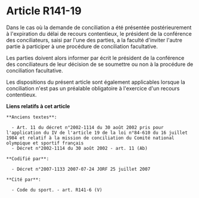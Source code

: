 # Article R141-19

Dans le cas où la demande de conciliation a été présentée postérieurement à l'expiration du délai de recours contentieux, le
président de la conférence des conciliateurs, saisi par l'une des parties, a la faculté d'inviter l'autre partie à participer
à une procédure de conciliation facultative.

Les parties doivent alors informer par écrit le président de la conférence des conciliateurs de leur décision de se soumettre
ou non à la procédure de conciliation facultative.

Les dispositions du présent article sont également applicables lorsque la conciliation n'est pas un préalable obligatoire à
l'exercice d'un recours contentieux.

**Liens relatifs à cet article**

	**Anciens textes**:

	  - Art. 11 du décret n°2002-1114 du 30 août 2002 pris pour l'application du IV de l'article 19 de la loi n°84-610 du 16 juillet 1984 et relatif à la mission de conciliation du Comité national olympique et sportif français
	  - Décret n°2002-1114 du 30 août 2002 - art. 11 (Ab)

	**Codifié par**:

	  - Décret n°2007-1133 2007-07-24 JORF 25 juillet 2007

	**Cité par**:

	  - Code du sport. - art. R141-6 (V)
